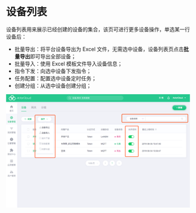 # 设备列表

设备列表用来展示已经创建的设备的集合，该页可进行更多设备操作，单选某一行设备后：

- 批量导出：将平台设备导出为 Excel 文件，无需选中设备，设备列表页点击**批量导出**即可导出全部设备；
- 批量导入：使用 Excel 模板文件导入设备信息；
- 指令下发：向选中设备下发指令；
- 任务配置：配置选中设备定时任务；
- 创建分组：从选中设备创建分组；

![device_list](_assets/device_list.png)
